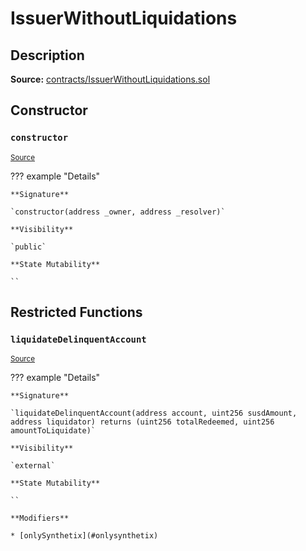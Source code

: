 # IssuerWithoutLiquidations

## Description

**Source:** [contracts/IssuerWithoutLiquidations.sol](https://github.com/Synthetixio/synthetix/tree/v2.46.0-ovm/contracts/IssuerWithoutLiquidations.sol)

## Constructor

### `constructor`

<sub>[Source](https://github.com/Synthetixio/synthetix/tree/v2.46.0-ovm/contracts/IssuerWithoutLiquidations.sol#L8)</sub>

??? example "Details"

    **Signature**

    `constructor(address _owner, address _resolver)`

    **Visibility**

    `public`

    **State Mutability**

    ``

## Restricted Functions

### `liquidateDelinquentAccount`

<sub>[Source](https://github.com/Synthetixio/synthetix/tree/v2.46.0-ovm/contracts/IssuerWithoutLiquidations.sol#L10)</sub>

??? example "Details"

    **Signature**

    `liquidateDelinquentAccount(address account, uint256 susdAmount, address liquidator) returns (uint256 totalRedeemed, uint256 amountToLiquidate)`

    **Visibility**

    `external`

    **State Mutability**

    ``

    **Modifiers**

    * [onlySynthetix](#onlysynthetix)
